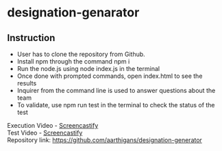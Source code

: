 # designation-genarator

## Instruction
* User has to clone the repository from Github. 
* Install npm through the command npm i
* Run the node.js using node index.js in the terminal
* Once done with prompted commands, open index.html to see the results
* Inquirer from the command line is used to answer questions about the team
* To validate, use npm run test in the terminal to check the status of the test

Execution Video - [Screencastify](https://drive.google.com/file/d/1b_sXxcjOFzQuwmEFwiwC83Q4s1nn-xTu/view)<br>
Test Video - [Screencastify](https://drive.google.com/file/d/179Lcv4cddifvN66lMf9iRjMz_7pMccHM/view)<br>
Repository link: https://github.com/aarthigans/designation-generator
